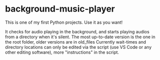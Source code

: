 # background-music-player

This is one of my first Python projects.
Use it as you want!

It checks for audio playing in the background, and starts playing audios from a directory when it's silent.
The most up-to-date version is the one in the root folder, older versions are in old_files
Currently wait-times and directory locations can only be edited via the script (use VS Code or any other editing software),
more "instructions" in the script.
